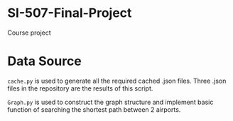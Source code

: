 # SI-507-Final-Project
Course project

# Data Source
```cache.py``` is used to generate all the required cached .json files. Three .json files in the repository are the results of this script.

```Graph.py``` is used to construct the graph structure and implement basic function of searching the shortest path between 2 airports.
